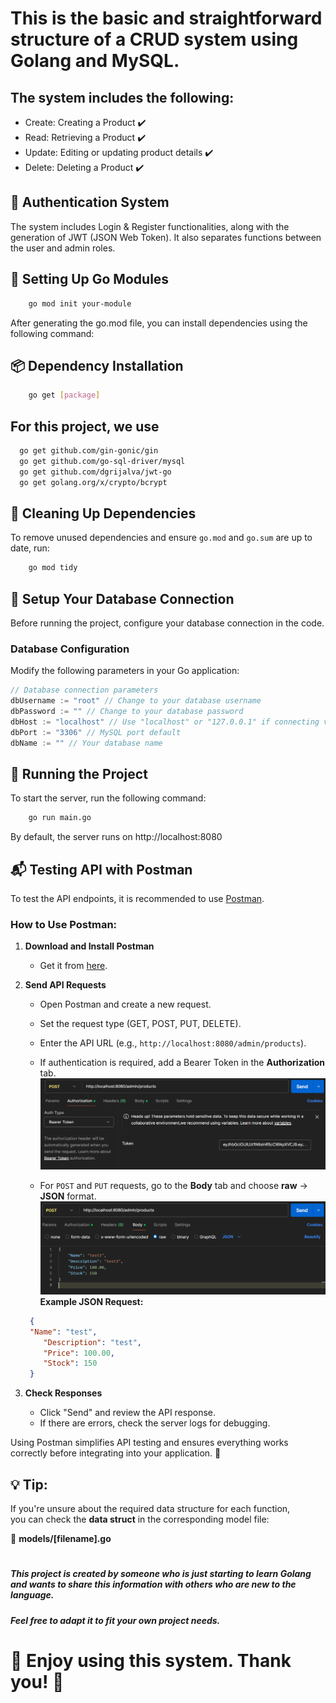 # This is the basic and straightforward structure of a CRUD system using Golang and MySQL.

## The system includes the following:

* Create: Creating a Product ✔️
* Read: Retrieving a Product ✔️
* Update: Editing or updating product details ✔️
* Delete: Deleting a Product ✔️

## 🔐 Authentication System
The system includes Login & Register functionalities, along with the generation of JWT (JSON Web Token). It also separates functions between the user and admin roles.

 ## 🔨 Setting Up Go Modules

``` bash
    go mod init your-module
  ```
After generating the go.mod file, you can install dependencies using the following command:

## 📦 Dependency Installation

``` bash
    go get [package]
  ```
##  For this project, we use

  ``` bash
    go get github.com/gin-gonic/gin
    go get github.com/go-sql-driver/mysql
    go get github.com/dgrijalva/jwt-go
    go get golang.org/x/crypto/bcrypt   
  ```
## 🔄 Cleaning Up Dependencies

To remove unused dependencies and ensure `go.mod` and `go.sum` are up to date, run:

```bash
    go mod tidy
```
## 🔧 Setup Your Database Connection

Before running the project, configure your database connection in the code.

### **Database Configuration**
Modify the following parameters in your Go application:

```go
// Database connection parameters
dbUsername := "root" // Change to your database username
dbPassword := "" // Change to your database password
dbHost := "localhost" // Use "localhost" or "127.0.0.1" if connecting via a network
dbPort := "3306" // MySQL port default 
dbName := "" // Your database name
```

## 🚀 Running the Project

To start the server, run the following command:
```bash
    go run main.go
```
By default, the server runs on http://localhost:8080

## 📬 Testing API with Postman

To test the API endpoints, it is recommended to use [Postman](https://www.postman.com/).

### **How to Use Postman:**
1. **Download and Install Postman**  
   - Get it from [here](https://www.postman.com/downloads/).
   
2. **Send API Requests**  
   - Open Postman and create a new request.  
   - Set the request type (GET, POST, PUT, DELETE).  
   - Enter the API URL (e.g., `http://localhost:8080/admin/products`).  
   - If authentication is required, add a Bearer Token in the **Authorization** tab.  
   ![Postman acc](src/images/acc.png)

   - For `POST` and `PUT` requests, go to the **Body** tab and choose **raw** → **JSON** format.  
   ![Postman Raw JSON Example](src/images/raw.png)
   **Example JSON Request:** 
    ```Json
     {
     "Name": "test",
        "Description": "test",
        "Price": 100.00,
        "Stock": 150
     }
    ```


3. **Check Responses**  
   - Click "Send" and review the API response.  
   - If there are errors, check the server logs for debugging.  

Using Postman simplifies API testing and ensures everything works correctly before integrating into your application. 🚀

## 💡 **Tip:**  
If you're unsure about the required data structure for each function,  
you can check the **data struct** in the corresponding model file:  

📂 **models/[filename].go**  
#



##### This project is created by someone who is just starting to learn Golang and wants to share this information with others who are new to the language.
##### Feel free to adapt it to fit your own project needs.

# 🎉 Enjoy using this system. Thank you! 🎉
